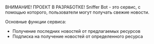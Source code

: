 ВНИМАНИЕ! ПРОЕКТ В РАЗРАБОТКЕ!
Sniffer Bot - это сервис, с помощью которого, пользователи могут получать свежие новости.

Основные функции сервиса:
- Получение последних новостей от предлагаемых ресурсов
- Подписка на получение новостей от определенного ресурса



